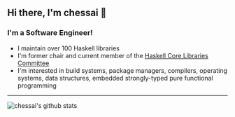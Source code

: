 ## Hi there, I'm chessai 👋

### I'm a Software Engineer!
- I maintain over 100 Haskell libraries
- I'm former chair and current member of the [Haskell Core Libraries Committee](https://github.com/haskell/core-libraries-committee)
- I'm interested in build systems, package managers, compilers, operating systems, data structures, embedded strongly-typed pure functional programming

---
![chessai's github stats](https://github-readme-stats.vercel.app/api?username=chessai&count_private=true&show_icons=true&theme=synthwave)
